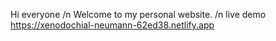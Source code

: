 Hi everyone
/n Welcome to my personal website.
/n live demo https://xenodochial-neumann-62ed38.netlify.app
